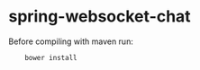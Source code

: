 spring-websocket-chat
=====================

Before compiling with maven run:

        bower install


